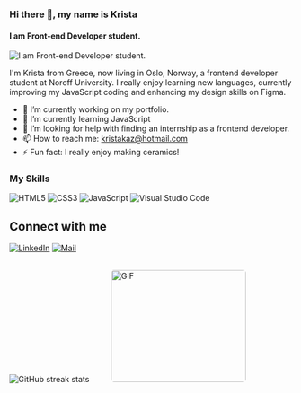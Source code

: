 ### Hi there 👋, my name is Krista
#### I am Front-end Developer student.
![I am Front-end Developer student.](https://raw.githubusercontent.com/sagar-viradiya/sagar-viradiya/master/resources/banner.png)

I'm Krista from Greece, now living in Oslo, Norway, a frontend developer student at Noroff University.
I really enjoy learning new languages, currently improving my JavaScript coding and enhancing my design skills on Figma.

- 🔭 I’m currently working on my portfolio. 
- 🌱 I’m currently learning JavaScript 
- 🤔 I’m looking for help with finding an internship as a frontend developer. 
- 📫 How to reach me: kristakaz@hotmail.com 
- ⚡ Fun fact: I really enjoy making ceramics!

### My Skills
![HTML5](https://img.shields.io/badge/-HTML5-000000?style=flat&logo=html5&logoColor=ffffff&labelColor=E34F26)
![CSS3](https://img.shields.io/badge/-CSS3-000000?style=flat&logo=css3&logoColor=ffffff&labelColor=1572B6) 
![JavaScript](https://img.shields.io/badge/-JavaScript-000000?style=flat&logo=javascript)
![Visual Studio Code](https://img.shields.io/badge/-VSCode-000000?style=flat&logo=visual-studio-code&labelColor=007ACC)

## Connect with me
[![LinkedIn](https://img.shields.io/badge/LinkedIn-krista--kaza-blue?logo=linkedin&logoColor=blue&labelColor=black)](https://www.linkedin.com/in/krista-kaza-870326235/)
[![Mail](https://img.shields.io/badge/Hotmail-kristakaz@hotmail.com-blue?logo=Gmail&logoColor=blue&labelColor=black)](mailto:kristakaz@hotmail.com)
<br> 
<br> 


![GitHub streak stats](https://streak-stats.demolab.com/?user=KristaKaza)  <img style="border-radius: 5px; margin: 0 0 5px 35px;" alt="GIF" width="240px" height="200px" src="https://miro.medium.com/max/875/1*Urc28sbnORGOW5oyohQ06g.gif" />

